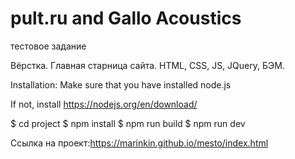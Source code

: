 # pult.ru and Gallo Acoustics

тестовое задание

Вёрстка. 
Главная старница сайта.
HTML, CSS, JS, JQuery, БЭМ.

Installation:
Make sure that you have  installed node.js

If not, install https://nodejs.org/en/download/

$ cd project
$ npm install
$ npm run build
$ npm run dev

Ссылка на проект:https://marinkin.github.io/mesto/index.html
